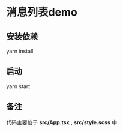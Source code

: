 # 消息列表demo

## 安装依赖
yarn install
## 启动
yarn start
## 备注
代码主要位于 **src/App.tsx** , **src/style.scss** 中
